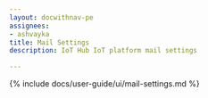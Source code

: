 ```yaml
---
layout: docwithnav-pe
assignees:
- ashvayka
title: Mail Settings
description: IoT Hub IoT platform mail settings

---
```


{% include docs/user-guide/ui/mail-settings.md %}